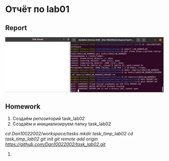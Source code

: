 # Отчёт по lab01

## Report

![report](https://github.com/Dan10022002/task_lab02/blob/master/report11.png)

## Homework

1. Создаём репозиторий task_lab02
2. Создаём и инициализируем папку task_lab02

_cd Dan10022002/workspace/tasks
mkdir task_timp_lab02
cd task_timp_lab02
git init
git remote add origin https://github.com/Dan10022002/task_lab02.git_

1.
